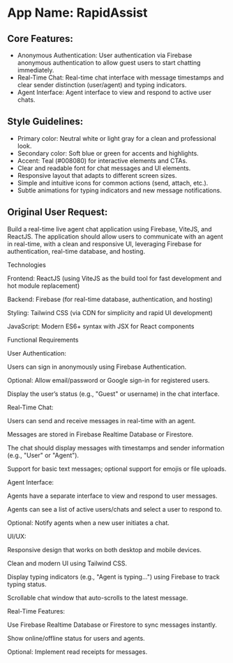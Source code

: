 # **App Name**: RapidAssist

## Core Features:

- Anonymous Authentication: User authentication via Firebase anonymous authentication to allow guest users to start chatting immediately.
- Real-Time Chat: Real-time chat interface with message timestamps and clear sender distinction (user/agent) and typing indicators.
- Agent Interface: Agent interface to view and respond to active user chats.

## Style Guidelines:

- Primary color: Neutral white or light gray for a clean and professional look.
- Secondary color: Soft blue or green for accents and highlights.
- Accent: Teal (#008080) for interactive elements and CTAs.
- Clear and readable font for chat messages and UI elements.
- Responsive layout that adapts to different screen sizes.
- Simple and intuitive icons for common actions (send, attach, etc.).
- Subtle animations for typing indicators and new message notifications.

## Original User Request:
Build a real-time live agent chat application using Firebase, ViteJS, and ReactJS. The application should allow users to communicate with an agent in real-time, with a clean and responsive UI, leveraging Firebase for authentication, real-time database, and hosting.

Technologies





Frontend: ReactJS (using ViteJS as the build tool for fast development and hot module replacement)



Backend: Firebase (for real-time database, authentication, and hosting)



Styling: Tailwind CSS (via CDN for simplicity and rapid UI development)



JavaScript: Modern ES6+ syntax with JSX for React components


Functional Requirements





User Authentication:





Users can sign in anonymously using Firebase Authentication.



Optional: Allow email/password or Google sign-in for registered users.



Display the user’s status (e.g., "Guest" or username) in the chat interface.



Real-Time Chat:





Users can send and receive messages in real-time with an agent.



Messages are stored in Firebase Realtime Database or Firestore.



The chat should display messages with timestamps and sender information (e.g., "User" or "Agent").



Support for basic text messages; optional support for emojis or file uploads.



Agent Interface:





Agents have a separate interface to view and respond to user messages.



Agents can see a list of active users/chats and select a user to respond to.



Optional: Notify agents when a new user initiates a chat.



UI/UX:





Responsive design that works on both desktop and mobile devices.



Clean and modern UI using Tailwind CSS.



Display typing indicators (e.g., "Agent is typing...") using Firebase to track typing status.



Scrollable chat window that auto-scrolls to the latest message.



Real-Time Features:





Use Firebase Realtime Database or Firestore to sync messages instantly.



Show online/offline status for users and agents.



Optional: Implement read receipts for messages.
  
